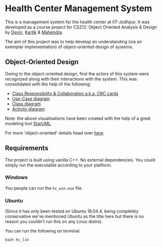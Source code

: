 # Health Center Management System

This is a management system for the health center at IIT-Jodhpur. It was developed as a course project for CS212: Object Oriented Analysis & Design by [Devin](https://github.com/garg-7/), [Kartik](https://github.com/vyaskartik20) & [Mahendra](https://github.com/mahendra2890).
  
The aim of this project was to help develop an understanding (via an exemplar implementation) of object-oriented design of systems.
  
## Object-Oriented Design
Owing to the object-oriented design, first the actors of this system were recognized along with their interactions with the system. This was consolidated with the help of the following:
* [Class Responsibility & Collaboration a.k.a. CRC cards](Object-Oriented_Stuff/OOD_info.md)
* [Use-Case diagram](Object-Oriented_Stuff/OOD_info.md)
* [Class diagram](Object-Oriented_Stuff/OOD_info.md)
* [Activity diagram](Object-Oriented_Stuff/OOD_info.md)
  
Note: the above visualisations have been created with the help of a great modeling tool [StarUML](https://staruml.io/).
  
For more 'object-oriented' details head over [here](Object-Oriented_Stuff/OOD_info.md).
  
  
## Requirements
The project is built using vanilla C++. No external dependencies. You could simply run the executable according to your platform.
  
### Windows
You people can run the `hc_win.exe` file.
  
### Ubuntu
(Since it has only been tested on Ubuntu 18.04.4, being completely conservative we've mentioned Ubuntu as the title here but there is no reason you couldn't run this on any Linux distro).
  
You can run the following on terminal.
```bash
bash hc_lin
```
